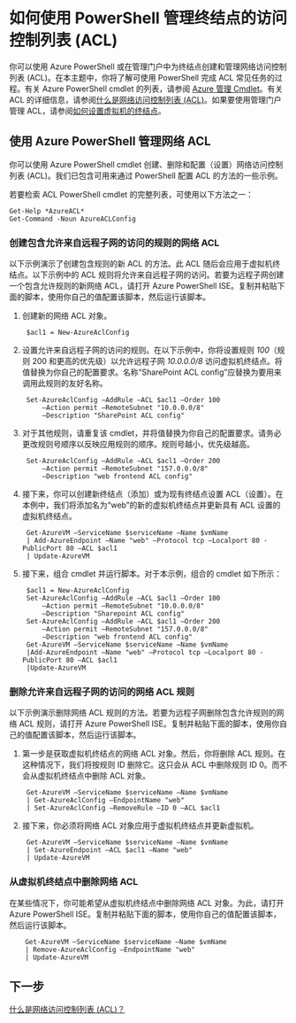 <properties 
   pageTitle="如何使用 PowerShell 管理终结点的访问控制列表 (ACL)"
   description="了解如何使用 PowerShell 管理 ACL"
   services="virtual-network"
   documentationCenter="na"
   authors="telmosampaio"
   manager="carmonm"
   editor="tysonn" />
<tags
	ms.service="virtual-network"
	ms.date="03/15/2016"
	wacn.date="04/26/2016"/>

# 如何使用 PowerShell 管理终结点的访问控制列表 (ACL)

你可以使用 Azure PowerShell 或在管理门户中为终结点创建和管理网络访问控制列表 (ACL)。在本主题中，你将了解可使用 PowerShell 完成 ACL 常见任务的过程。有关 Azure PowerShell cmdlet 的列表，请参阅 [Azure 管理 Cmdlet](https://msdn.microsoft.com/zh-cn/library/azure/jj152841.aspx)。有关 ACL 的详细信息，请参阅[什么是网络访问控制列表 (ACL)](/documentation/articles/virtual-networks-acl)。如果要使用管理门户管理 ACL，请参阅[如何设置虚拟机的终结点](/documentation/articles/virtual-machines-set-up-endpoints)。

## 使用 Azure PowerShell 管理网络 ACL

你可以使用 Azure PowerShell cmdlet 创建、删除和配置（设置）网络访问控制列表 (ACL)。我们已包含可用来通过 PowerShell 配置 ACL 的方法的一些示例。

若要检索 ACL PowerShell cmdlet 的完整列表，可使用以下方法之一：

	Get-Help *AzureACL*
	Get-Command -Noun AzureACLConfig

### 创建包含允许来自远程子网的访问的规则的网络 ACL

以下示例演示了创建包含规则的新 ACL 的方法。此 ACL 随后会应用于虚拟机终结点。以下示例中的 ACL 规则将允许来自远程子网的访问。若要为远程子网创建一个包含允许规则的新网络 ACL，请打开 Azure PowerShell ISE。复制并粘贴下面的脚本，使用你自己的值配置该脚本，然后运行该脚本。

1. 创建新的网络 ACL 对象。

		$acl1 = New-AzureAclConfig

1. 设置允许来自远程子网的访问的规则。在以下示例中，你将设置规则 *100*（规则 200 和更高的优先级）以允许远程子网 *10.0.0.0/8* 访问虚拟机终结点。将值替换为你自己的配置要求。名称“SharePoint ACL config”应替换为要用来调用此规则的友好名称。

		Set-AzureAclConfig –AddRule –ACL $acl1 –Order 100 
			–Action permit –RemoteSubnet "10.0.0.0/8" 
			–Description "SharePoint ACL config"

1. 对于其他规则，请重复该 cmdlet，并将值替换为你自己的配置要求。请务必更改规则号顺序以反映应用规则的顺序。规则号越小，优先级越高。

		Set-AzureAclConfig –AddRule –ACL $acl1 –Order 200 
			–Action permit –RemoteSubnet "157.0.0.0/8" 
			–Description "web frontend ACL config"

1. 接下来，你可以创建新终结点（添加）或为现有终结点设置 ACL（设置）。在本例中，我们将添加名为“web”的新的虚拟机终结点并更新具有 ACL 设置的虚拟机终结点。

		Get-AzureVM –ServiceName $serviceName –Name $vmName 
		| Add-AzureEndpoint –Name "web" –Protocol tcp –Localport 80 - PublicPort 80 –ACL $acl1 
		| Update-AzureVM

1. 接下来，组合 cmdlet 并运行脚本。对于本示例，组合的 cmdlet 如下所示：

		$acl1 = New-AzureAclConfig
		Set-AzureAclConfig –AddRule –ACL $acl1 –Order 100 
			–Action permit –RemoteSubnet "10.0.0.0/8" 
			–Description "Sharepoint ACL config"
		Set-AzureAclConfig –AddRule –ACL $acl1 –Order 200 
			–Action permit –RemoteSubnet "157.0.0.0/8" 
			–Description "web frontend ACL config"
		Get-AzureVM –ServiceName $serviceName –Name $vmName 
		|Add-AzureEndpoint –Name "web" –Protocol tcp –Localport 80 - PublicPort 80 –ACL $acl1 
		|Update-AzureVM

### 删除允许来自远程子网的访问的网络 ACL 规则

以下示例演示删除网络 ACL 规则的方法。若要为远程子网删除包含允许规则的网络 ACL 规则，请打开 Azure PowerShell ISE。复制并粘贴下面的脚本，使用你自己的值配置该脚本，然后运行该脚本。

1. 第一步是获取虚拟机终结点的网络 ACL 对象。然后，你将删除 ACL 规则。在这种情况下，我们将按规则 ID 删除它。这只会从 ACL 中删除规则 ID 0。而不会从虚拟机终结点中删除 ACL 对象。 

		Get-AzureVM –ServiceName $serviceName –Name $vmName 
		| Get-AzureAclConfig –EndpointName "web" 
		| Set-AzureAclConfig –RemoveRule –ID 0 –ACL $acl1

1. 接下来，你必须将网络 ACL 对象应用于虚拟机终结点并更新虚拟机。

		Get-AzureVM –ServiceName $serviceName –Name $vmName 
		| Set-AzureEndpoint –ACL $acl1 –Name "web" 
		| Update-AzureVM

### 从虚拟机终结点中删除网络 ACL

在某些情况下，你可能希望从虚拟机终结点中删除网络 ACL 对象。为此，请打开 Azure PowerShell ISE。复制并粘贴下面的脚本，使用你自己的值配置该脚本，然后运行该脚本。

		Get-AzureVM –ServiceName $serviceName –Name $vmName 
		| Remove-AzureAclConfig –EndpointName "web" 
		| Update-AzureVM

## 下一步

[什么是网络访问控制列表 (ACL)？](/documentation/articles/virtual-networks-acl)

<!---HONumber=74-->